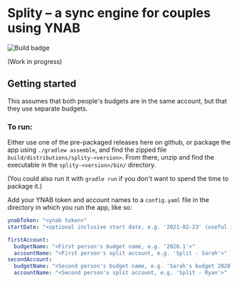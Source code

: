 # Splity – a sync engine for couples using YNAB

![Build badge](https://github.com/ryanmoelter/splity/actions/workflows/gradle.yml/badge.svg?branch=main)

(Work in progress)

## Getting started

This assumes that both people's budgets are in the same account, but that they use separate budgets.

### To run:

Either use one of the pre-packaged releases here on github, or package the app using `./gradlew assemble`, and find the zipped file `build/distributions/splity-<version>`. From there, unzip and find the executable in the `splity-<version>/bin/` directory.

(You could also run it with `gradle run` if you don't want to spend the time to package it.)

Add your YNAB token and account names to a `config.yaml` file in the directory in which you run the app, like so:

```yaml
ynabToken: "<ynab token>"
startDate: "<optional inclusive start date, e.g. '2021-02-23' (useful if someone does a fresh start)>"

firstAccount:
  budgetName: "<First person's budget name, e.g. '2020.1'>"
  accountName: "<First person's split account, e.g. 'Split - Sarah'>"
secondAccount:
  budgetName: "<Second person's budget name, e.g. 'Sarah's budget 2020'>"
  accountName: "<Second person's split account, e.g. 'Split - Ryan'>"
```
